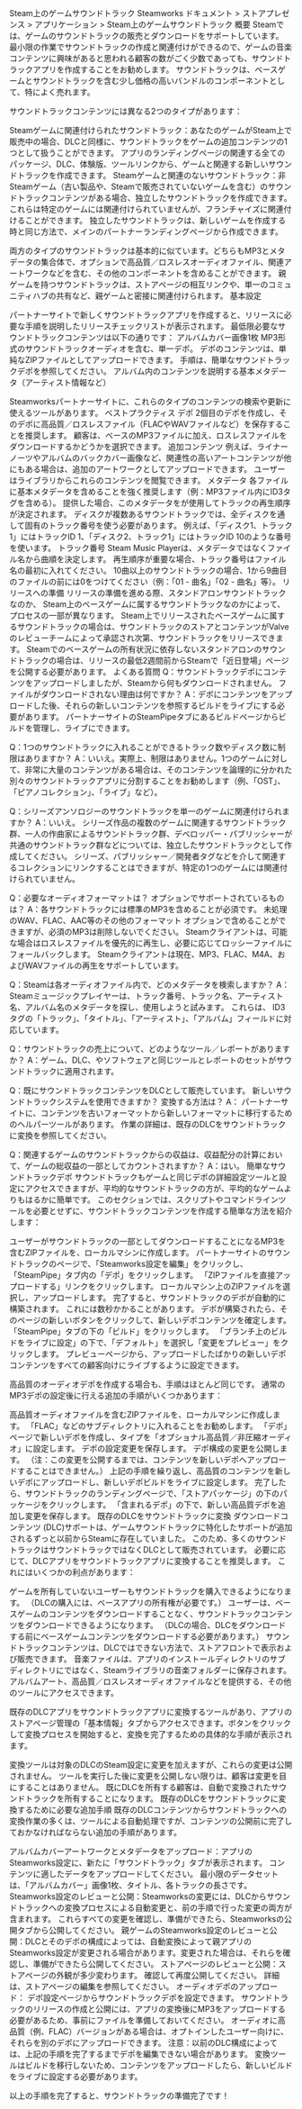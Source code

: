 Steam上のゲームサウンドトラック
Steamworks ドキュメント > ストアプレゼンス > アプリケーション > Steam上のゲームサウンドトラック
概要
Steamでは、ゲームのサウンドトラックの販売とダウンロードをサポートしています。 最小限の作業でサウンドトラックの作成と関連付けができるので、ゲームの音楽コンテンツに興味があると思われる顧客の数がごく少数であっても、サウンドトラックアプリを作成することをお勧めします。 サウンドトラックは、ベースゲームとサウンドトラックを含む少し価格の高いバンドルのコンポーネントとして、特によく売れます。

サウンドトラックコンテンツには異なる2つのタイプがあります：

Steamゲームに関連付けられたサウンドトラック：あなたのゲームがSteam上で販売中の場合、DLCと同様に、サウンドトラックをゲームの追加コンテンツの1つとして扱うことができます。 アプリのランディングページの関連する全てのパッケージ、DLC、体験版、ツールリンクから、ゲームと関連する新しいサウンドトラックを作成できます。
Steamゲームと関連のないサウンドトラック：非Steamゲーム（古い製品や、Steamで販売されていないゲームを含む）のサウンドトラックコンテンツがある場合、独立したサウンドトラックを作成できます。 これらは特定のゲームには関連付けられていませんが、フランチャイズに関連付けることができます。 独立したサウンドトラックは、新しいゲームを作成する時と同じ方法で、メインのパートナーランディングページから作成できます。

両方のタイプのサウンドトラックは基本的に似ています。どちらもMP3とメタデータの集合体で、オプションで高品質／ロスレスオーディオファイル、関連アートワークなどを含む、その他のコンポーネントを含めることができます。 親ゲームを持つサウンドトラックは、ストアページの相互リンクや、単一のコミュニティハブの共有など、親ゲームと密接に関連付けられます。
基本設定

パートナーサイトで新しくサウンドトラックアプリを作成すると、リリースに必要な手順を説明したリリースチェックリストが表示されます。 最低限必要なサウンドトラックコンテンツは以下の通りです：
アルバムカバー画像1枚
MP3形式のサウンドトラックオーディオを含む、単一デポ。 デポのコンテンツは、単純なZIPファイルとしてアップロードできます。 手順は、簡単なサウンドトラックデポを参照してください。
アルバム内のコンテンツを説明する基本メタデータ（アーティスト情報など）

Steamworksパートナーサイトに、これらのタイプのコンテンツの検索や更新に使えるツールがあります。
ベストプラクティス
デポ
2個目のデポを作成し、そのデポに高品質／ロスレスファイル（FLACやWAVファイルなど）を保存することを推奨します。 顧客は、ベースのMP3ファイルに加え、ロスレスファイルをダウンロードするかどうかを選択できます。
追加コンテンツ
例えば、ライナーノーツやアルバムのバックカバー画像など、関連性の高いアートコンテンツが他にもある場合は、追加のアートワークとしてアップロードできます。 ユーザーはライブラリからこれらのコンテンツを閲覧できます。
メタデータ
各ファイルに基本メタデータを含めることを強く推奨します（例：MP3ファイル内にID3タグを含める）。 提供した場合、このメタデータをが使用してトラックの再生順序が決定されます。 ディスクが複数あるサウンドトラックでは、全ディスクを通して固有のトラック番号を使う必要があります。 例えば、「ディスク1、トラック1」にはトラックID 1、「ディスク2、トラック1」にはトラックID 10のような番号を使います。
トラック番号
Steam Music Playerは、メタデータではなくファイル名から曲順を決定します。 再生順序が重要な場合、トラック番号はファイル名の最初に入れてください。 10曲以上のサウンドトラックの場合、1から9曲目のファイルの前には0をつけてください（例：「01 - 曲名」「02 - 曲名」等）。
リリースへの準備
リリースの準備を進める際、スタンドアロンサウンドトラックなのか、 Steam上のベースゲームに属するサウンドトラックなのかによって、プロセスの一部が異なります。
Steam上でリリースされたベースゲームに属するサウンドトラックの場合は、サウンドトラックのストアとコンテンツがValveのレビューチームによって承認され次第、サウンドトラックをリリースできます。
Steamでのベースゲームの所有状況に依存しないスタンドアロンのサウンドトラックの場合は、リリースの最低2週間前からSteamで「近日登場」ページを公開する必要があります。
よくある質問
Q：サウンドトラックデポにコンテンツをアップロードしましたが、Steamから何もダウンロードされません。 ファイルがダウンロードされない理由は何ですか？
A：デポにコンテンツをアップロードした後、それらの新しいコンテンツを参照するビルドをライブにする必要があります。 パートナーサイトのSteamPipeタブにあるビルドページからビルドを管理し、ライブにできます。

Q：1つのサウンドトラックに入れることができるトラック数やディスク数に制限はありますか？
A：いいえ。実際上、制限はありません。1つのゲームに対して、非常に大量のコンテンツがある場合は、そのコンテンツを論理的に分かれた別々のサウンドトラックアプリに分割することをお勧めします（例、「OST」、「ピアノコレクション」、「ライブ」など）。

Q：シリーズアンソロジーのサウンドトラックを単一のゲームに関連付けられますか？
A：いいえ。 シリーズ作品の複数のゲームに関連するサウンドトラック群、一人の作曲家によるサウンドトラック群、デベロッパー・パブリッシャーが共通のサウンドトラック群などについては、独立したサウンドトラックとして作成してください。 シリーズ、パブリッシャー／開発者タグなどを介して関連するコレクションにリンクすることはできますが、特定の1つのゲームには関連付けられていません。

Q：必要なオーディオフォーマットは？ オプションでサポートされているものは？
A：各サウンドトラックには標準のMP3を含めることが必須です。 未処理のWAV、FLAC、AAC等のその他のフォーマット オプションで含めることができますが、必須のMP3は削除しないでください。 Steamクライアントは、可能な場合はロスレスファイルを優先的に再生し、必要に応じてロッシーファイルにフォールバックします。 Steamクライアントは現在、MP3、FLAC、M4A、およびWAVファイルの再生をサポートしています。

Q：Steamは各オーディオファイル内で、どのメタデータを検索しますか？
A：Steamミュージックプレイヤーは、トラック番号、トラック名、アーティスト名、アルバム名のメタデータを探し、使用しようと試みます。 これらは、 ID3タグの「トラック」、「タイトル」、「アーティスト」、「アルバム」フィールドに対応しています。

Q：サウンドトラックの売上について、どのようなツール／レポートがありますか？
A：ゲーム、DLC、やソフトウェアと同じツールとレポートのセットがサウンドトラックに適用されます。

Q：既にサウンドトラックコンテンツをDLCとして販売しています。 新しいサウンドトラックシステムを使用できますか？ 変換する方法は？
A： パートナーサイトに、コンテンツを古いフォーマットから新しいフォーマットに移行するためのヘルパーツールがあります。 作業の詳細は、既存のDLCをサウンドトラックに変換を参照してください。

Q：関連するゲームのサウンドトラックからの収益は、収益配分の計算において、ゲームの総収益の一部としてカウントされますか？
A：はい。
簡単なサウンドトラックデポ
サウンドトラックもゲームと同じデポの詳細設定ツールと設定にアクセスできますが、平均的なサウンドトラックの方が、平均的なゲームよりもはるかに簡単です。 このセクションでは、スクリプトやコマンドラインツールを必要とせずに、サウンドトラックコンテンツを作成する簡単な方法を紹介します：

ユーザーがサウンドトラックの一部としてダウンロードすることになるMP3を含むZIPファイルを、ローカルマシンに作成します。
パートナーサイトのサウンドトラックのページで、「Steamworks設定を編集」をクリックし、「SteamPipe」タブ内の「デポ」をクリックします。
「ZIPファイルを直接アップロードする」リンクをクリックします。
ローカルマシン上のZIPファイルを選択し、アップロードします。 完了すると、サウンドトラックのデポが自動的に構築されます。 これには数秒かかることがあります。
デポが構築されたら、そのページの新しいボタンをクリックして、新しいデポコンテンツを確定します。
「SteamPipe」タブの下の「ビルド」をクリックします。
「ブランチ上のビルドをライブに設定」の下で、「デフォルト」を選択し「変更をプレビュー」をクリックします。
プレビューページから、アップロードしたばかりの新しいデポコンテンツをすべての顧客向けにライブするように設定できます。

高品質のオーディオデポを作成する場合も、手順はほとんど同じです。 通常のMP3デポの設定後に行える追加の手順がいくつかあります：

高品質オーディオファイルを含むZIPファイルを、ローカルマシンに作成します。 「FLAC」などのサブディレクトリに入れることをお勧めします。
「デポ」ページで新しいデポを作成し、タイプを「オプショナル高品質／非圧縮オーディオ」に設定します。
デポの設定変更を保存します。
デポ構成の変更を公開します。 （注：この変更を公開するまでは、コンテンツを新しいデポへアップロードすることはできません。）
上記の手順を繰り返し、高品質のコンテンツを新しいデポにアップロードし、新しいデポビルドをライブに設定します。
完了したら、サウンドトラックのランディングページで、「ストアパッケージ」の下のパッケージをクリックします。
「含まれるデポ」の下で、新しい高品質デポを追加し変更を保存します。
既存のDLCをサウンドトラックに変換
ダウンロードコンテンツ (DLC)サポートは、ゲームサウンドトラックに特化したサポートが追加されるずっと以前からSteamに存在していました。 このため、多くのサウンドトラックはサウンドトラックではなくDLCとして販売されています。 必要に応じて、DLCアプリをサウンドトラックアプリに変換することを推奨します。 これにはいくつかの利点があります：

ゲームを所有していないユーザーもサウンドトラックを購入できるようになります。 （DLCの購入には、ベースアプリの所有権が必要です。）
ユーザーは、ベースゲームのコンテンツをダウンロードすることなく、サウンドトラックコンテンツをダウンロードできるようになります。 （DLCの場合、DLCをダウンロードする前にベースゲームコンテンツをダウンロードする必要があります。）
サウンドトラックコンテンツは、DLCではできない方法で、ストアフロントで表示および販売できます。
音楽ファイルは、アプリのインストールディレクトリのサブディレクトリにではなく、Steamライブラリの音楽フォルダーに保存されます。
アルバムアート、高品質／ロスレスオーディオファイルなどを提供する、その他のツールにアクセスできます。

既存のDLCアプリをサウンドトラックアプリに変換するツールがあり、アプリのストアページ管理の「基本情報」タブからアクセスできます。ボタンをクリックして変換プロセスを開始すると、変換を完了するための具体的な手順が表示されます。

変換ツールは対象のDLCのSteam設定に変更を加えますが、これらの変更は公開されません。 ツールを実行した後に変更を公開しない限りは、顧客は変更を目にすることはありません。 既にDLCを所有する顧客は、自動で変換されたサウンドトラックを所有することになります。
既存のDLCをサウンドトラックに変換するために必要な追加手順
既存のDLCコンテンツからサウンドトラックへの変換作業の多くは、ツールによる自動処理ですが、コンテンツの公開前に完了しておかなければならない追加の手順があります。

アルバムカバーアートワークとメタデータをアップロード：アプリのSteamworks設定に、新たに「サウンドトラック」タブが表示されます。 コンテンツに適したデータをアップロードしてください。 最小限のデータセットは、「アルバムカバー」画像1枚、タイトル、各トラックの長さです。
Steamworks設定のレビューと公開：Steamworksの変更には、DLCからサウンドトラックへの変換プロセスによる自動変更と、前の手順で行った変更の両方が含まれます。 これらすべての変更を確認し、準備ができたら、Steamworksの公開タブから公開してください。
親ゲームのSteamworks設定のレビューと公開：DLCとそのデポの構成によっては、自動変換によって親アプリのSteamworks設定が変更される場合があります。変更された場合は、それらを確認し、準備ができたら公開してください。
ストアページのレビューと公開：ストアページの外観が多少変わります。 確認して再度公開してください。 詳細は、ストアページの編集を参照してください。
オーディオデポのアップロード： デポ設定ページからサウンドトラックデポを設定できます。 サウンドトラックのリリースの作成と公開には、アプリの変換後にMP3をアップロードする必要があるため、事前にファイルを準備しておいてください。 オーディオに高品質（例、FLAC）バージョンがある場合は、オプトインしたユーザー向けに、それらを別のデポにアップロードできます。 注意：以前のDLC構成によっては、上記の手順を完了するまでデポを編集できない場合があります。 変換ツールはビルドを移行しないため、コンテンツをアップロードしたら、新しいビルドをライブに設定する必要があります。

以上の手順を完了すると、サウンドトラックの準備完了です！
